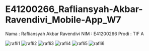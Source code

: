 # E41200266_Rafliansyah-Akbar-Ravendivi_Mobile-App_W7

Nama : Rafliansyah Akbar Ravendivi
NIM : E41200266
Prodi : TIF A

![rafli1](https://user-images.githubusercontent.com/75109149/138602639-8c44d64a-7588-4d30-b4fb-25584e3d706b.png)
![rafli2](https://user-images.githubusercontent.com/75109149/138602641-10149254-82c4-4e39-9d36-cd1c61c07673.png)
![rafli3](https://user-images.githubusercontent.com/75109149/138602643-79d5390a-97d8-4206-a8b2-ac6880d87fe6.png)
![rafli4](https://user-images.githubusercontent.com/75109149/138602645-1447e38d-59df-4f16-9391-f2f412e3fa95.png)
![rafli5](https://user-images.githubusercontent.com/75109149/138602646-724e7f57-724e-4bc7-ba6a-d552c8fe7eb8.png)
![rafli6](https://user-images.githubusercontent.com/75109149/138602648-014bf79a-0eb4-439e-89b6-6a8fc26b9493.png)
